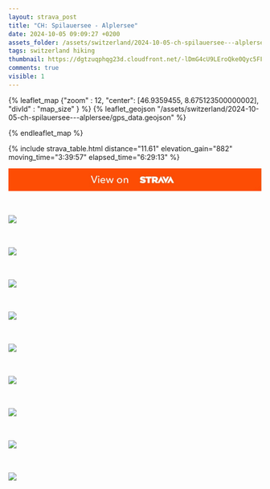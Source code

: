 ```yaml
---
layout: strava_post
title: "CH: Spilauersee - Alplersee"
date: 2024-10-05 09:09:27 +0200
assets_folder: /assets/switzerland/2024-10-05-ch-spilauersee---alplersee
tags: switzerland hiking
thumbnail: https://dgtzuqphqg23d.cloudfront.net/-lDmG4cU9LEroQke0Qyc5FF3yWe6fQfwYX1FrD1IUXc-1024x768.jpg
comments: true
visible: 1
---
```



{% leaflet_map {"zoom" : 12,
                  "center": [46.9359455, 8.675123500000002],
                 "divId" : "map_size" } %}
    {% leaflet_geojson "/assets/switzerland/2024-10-05-ch-spilauersee---alplersee/gps_data.geojson" %}

{% endleaflet_map %}





{% include strava_table.html distance="11.61" elevation_gain="882" moving_time="3:39:57" elapsed_time="6:29:13" %}

[![](/assets/strava.jpg)](https://www.strava.com/activities/12581747974)


<br />

![](https://dgtzuqphqg23d.cloudfront.net/-lDmG4cU9LEroQke0Qyc5FF3yWe6fQfwYX1FrD1IUXc-1024x768.jpg)


<br />

![](https://dgtzuqphqg23d.cloudfront.net/6LAzsvvpLUMi2Onwec3D99fahXBDlLLfEY7ytYKx7FY-768x1024.jpg)


<br />

![](https://dgtzuqphqg23d.cloudfront.net/s63Qzu0IxTEdONA-O2CSijWtZd9JJzLXwZQWkQlTGmE-768x1024.jpg)


<br />

![](https://dgtzuqphqg23d.cloudfront.net/LvHNPPAI4uPHj5qusMLdLu41gH8Bl2sqH1JoCeqsPDk-1024x768.jpg)


<br />

![](https://dgtzuqphqg23d.cloudfront.net/UrIsXNIWwaK7bYRuCF9wyMjlnsPgwAUYkBESwiTdWSo-1024x768.jpg)


<br />

![](https://dgtzuqphqg23d.cloudfront.net/NtE71Sael7CZ9h1OgYZmy8Os5ATsBZdPHLV47s0_Wh8-1024x768.jpg)


<br />

![](https://dgtzuqphqg23d.cloudfront.net/OyNFXZKHgi2N3XWlMw4qXekUUVfU363m81byI4MmqIE-1024x768.jpg)


<br />

![](https://dgtzuqphqg23d.cloudfront.net/1m0DBJAt9lT7E7UptzUFmNzsISdlCplV1PJrJ0h88_A-1024x768.jpg)


<br />

![](https://dgtzuqphqg23d.cloudfront.net/lQQYd33jqlqRYHsuF9NJ_v2hOeMnbrYv2zWe7QkGLMU-768x1024.jpg)
